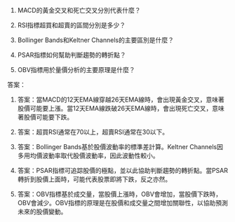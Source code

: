 

1. MACD的黃金交叉和死亡交叉分別代表什麼？

2. RSI指標超買和超賣的區間分別是多少？

3. Bollinger Bands和Keltner Channels的主要區別是什麼？

4. PSAR指標如何幫助判斷趨勢的轉折點？

5. OBV指標用於量價分析的主要原理是什麼？

答案：

1. 答案：當MACD的12天EMA線穿越26天EMA線時，會出現黃金交叉，意味著股價可能要上漲。當12天EMA線跌破26天EMA線時，會出現死亡交叉，意味著股價可能要下跌。

2. 答案：超買RSI通常在70以上，超賣RSI通常在30以下。

3. 答案：Bollinger Bands基於股價波動率的標準差計算。Keltner Channels因多用均價波動率取代股價波動率，因此波動性較小。

4. 答案：PSAR指標可追踪股價的極點，並以此協助判斷趨勢的轉折點。當PSAR轉折到股價上面時，可能代表股票即將下跌，反之亦然。

5. 答案：OBV指標基於成交量，當股價上漲時，OBV會增加，當股價下跌時，OBV會減少。OBV指標的原理是在股價和成交量之間增加關聯性，以協助預測未來的股價變動。
